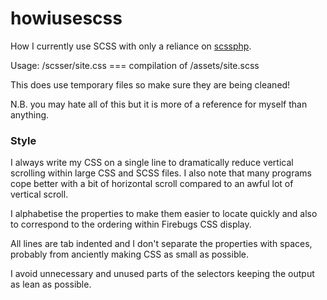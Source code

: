 # howiusescss

How I currently use SCSS with only a reliance on [scssphp](https://github.com/leafo/scssphp).

Usage: /scsser/site.css === compilation of /assets/site.scss

This does use temporary files so make sure they are being cleaned!

N.B. you may hate all of this but it is more of a reference for myself than anything.

### Style

I always write my CSS on a single line to dramatically reduce vertical scrolling within large CSS and SCSS files. I also note that many programs cope better with a bit of horizontal scroll compared to an awful lot of vertical scroll.

I alphabetise the properties to make them easier to locate quickly and also to correspond to the ordering within Firebugs CSS display.

All lines are tab indented and I don't separate the properties with spaces, probably from anciently making CSS as small as possible.

I avoid unnecessary and unused parts of the selectors keeping the output as lean as possible.